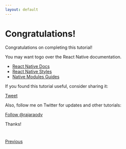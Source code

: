 ```yaml
---
layout: default
---
```


# Congratulations!

Congratulations on completing this tutorial!

You may want togo over the React Native documentation. 

- <a href="https://facebook.github.io/react-native/docs/getting-started.html" target="_blank">React Native Docs</a>
- <a href="https://facebook.github.io/react-native/docs/style.html#content" target="_blank">React Native Styles</a>
- <a href="https://facebook.github.io/react-native/docs/native-modules-ios.html#content" target="_blank">Native Modules Guides</a>

If you found this tutorial useful, consider sharing it:

<a href="https://twitter.com/share" class="twitter twitter-share-button" data-size="large" data-url="http://rajaraodv.github.io/es6-tutorial" data-text="Salesforce Mobile SDK: React Native tutorial http://rajaraodv.github.io/salesforce-react-native/">Tweet</a>

Also, follow me on Twitter for updates and other tutorials:

<a class="twitter twitter-follow-button"
   href="https://twitter.com/rajaraodv"
   data-size="large">
    Follow @rajaraodv</a>

Thanks!


<script>!function(d,s,id){var js,fjs=d.getElementsByTagName(s)[0],p=/^http:/.test(d.location)?'http':'https';if(!d.getElementById(id)){js=d.createElement(s);js.id=id;js.src=p+'://platform.twitter.com/widgets.js';fjs.parentNode.insertBefore(js,fjs);}}(document, 'script', 'twitter-wjs');</script>



<div class="row" style="margin-top:40px;">
<div class="col-sm-12">
<a href="mobile-sdk-react-native-workflow-summary.html" class="btn btn-default"><i class="glyphicon glyphicon-chevron-left"></i> Previous</a>
</div>
</div>

